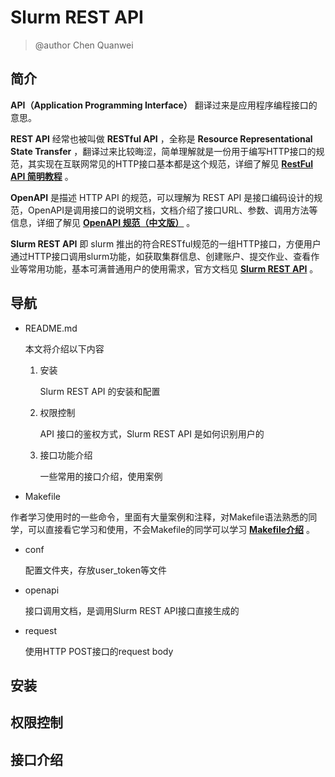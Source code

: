 # Slurm REST API

> @author Chen Quanwei

## 简介

**API（Application Programming Interface）** 翻译过来是应用程序编程接口的意思。

**REST API** 经常也被叫做 **RESTful API** ，全称是 **Resource Representational State Transfer** ，翻译过来比较晦涩，简单理解就是一份用于编写HTTP接口的规范，其实现在互联网常见的HTTP接口基本都是这个规范，详细了解见 **[RestFul API 简明教程](https://javaguide.cn/system-design/basis/RESTfulAPI.html)** 。

**OpenAPI** 是描述 HTTP API 的规范，可以理解为 REST API 是接口编码设计的规范，OpenAPI是调用接口的说明文档，文档介绍了接口URL、参数、调用方法等信息，详细了解见 [**OpenAPI 规范（中文版）**](https://openapi.xiniushu.com/) 。

**Slurm REST API** 即 slurm 推出的符合RESTful规范的一组HTTP接口，方便用户通过HTTP接口调用slurm功能，如获取集群信息、创建账户、提交作业、查看作业等常用功能，基本可满普通用户的使用需求，官方文档见 [**Slurm REST API**](https://slurm.schedmd.com/rest.html) 。

## 导航

- README.md

  本文将介绍以下内容

  1. 安装

     Slurm REST API 的安装和配置

  2. 权限控制

     API 接口的鉴权方式，Slurm REST API 是如何识别用户的

  3. 接口功能介绍

     一些常用的接口介绍，使用案例

- Makefile

​	作者学习使用时的一些命令，里面有大量案例和注释，对Makefile语法熟悉的同学，可以直接看它学习和使用，不会Makefile的同学可以学习 [**Makefile介绍**](https://seisman.github.io/how-to-write-makefile/introduction.html) 。

- conf

  配置文件夹，存放user_token等文件

- openapi

  接口调用文档，是调用Slurm REST API接口直接生成的

- request

  使用HTTP POST接口的request body

## 安装



## 权限控制





## 接口介绍

